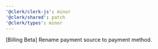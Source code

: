 ```yaml
---
'@clerk/clerk-js': minor
'@clerk/shared': patch
'@clerk/types': minor
---
```


[Billing Beta] Rename payment source to payment method.
